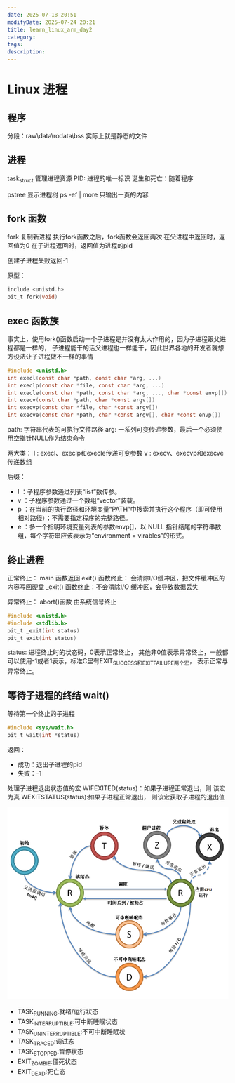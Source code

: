 ```yaml
---
date: 2025-07-18 20:51
modifyDate: 2025-07-24 20:21
title: learn_linux_arm_day2
category: 
tags: 
description:
---
```


# Linux 进程

## 程序

分段：raw\data\rodata\bss 实际上就是静态的文件

## 进程

task<sub>struct</sub> 管理进程资源 PID: 进程的唯一标识 诞生和死亡：随着程序

pstree 显示进程树 ps -ef | more 只输出一页的内容

## fork 函数

fork 复制新进程 执行fork函数之后，fork函数会返回两次 在父进程中返回时，返回值为0 在子进程返回时，返回值为进程的pid

创建子进程失败返回-1

原型：
```c
include <unistd.h>
pit_t fork(void)
```

<a id="org5498977"></a>

## exec 函数族

事实上，使用fork()函数启动一个子进程是并没有太大作用的，因为子进程跟父进程都是一样的， 子进程能干的活父进程也一样能干，因此世界各地的开发者就想方设法让子进程做不一样的事情

```c
#include <unistd.h>
int execl(const char *path, const char *arg, ...)
int execlp(const char *file, const char *arg, ...)
int execle(const char *path, const char *arg, ..., char *const envp[])
int execv(const char *path, char *const argv[])
int execvp(const char *file, char *const argv[])
int execve(const char *path, char *const argv[], char *const envp[])
```

path: 字符串代表的可执行文件路径 arg: 一系列可变传递参数，最后一个必须使用空指针NULL作为结束命令

两大类： l : execl、execlp和execle传递可变参数 v : execv、execvp和execve传递数组

后缀：
- l ：子程序参数通过列表“list”数传参。
- v ：子程序参数通过一个数组“vector”装载。
- p ：在当前的执行路径和环境变量“PATH”中搜索并执行这个程序（即可使用相对路径）；不需要指定程序的完整路径。
- e ：多一个指明环境变量列表的参数envp[]，以 NULL 指针结尾的字符串数组，每个字符串应该表示为“environment = virables”的形式。


<a id="org38cf25f"></a>

## 终止进程

正常终止： main 函数返回 exit() 函数终止： 会清除I/O缓冲区，把文件缓冲区的内容写回硬盘 \_exit() 函数终止：不会清除I/O 缓冲区，会导致数据丢失

异常终止： abort()函数 由系统信号终止

```c
#include <unistd.h>
#include <stdlib.h>
pit_t _exit(int status)
pit_t exit(int status)
```

status: 进程终止时的状态码，0表示正常终止， 其他非0值表示异常终止，一般都可以使用-1或者1表示，标准C里有EXIT<sub>SUCCESS和EXIT</sub><sub>FAILURE两个宏</sub>， 表示正常与异常终止。


<a id="org08e22d2"></a>

## 等待子进程的终结 wait()

等待第一个终止的子进程

```c
#include <sys/wait.h>
pit_t wait(int *status)
```
返回：

-   成功：退出子进程的pid
-   失败：-1

处理子进程退出状态值的宏 WIFEXITED(status)：如果子进程正常退出，则 该宏为真 WEXITSTATUS(status):如果子进程正常退出， 则该宏获取子进程的退出值

![img](Linux_进程/2025-07-19_17-02-30_screenshot.png)

-   TASK<sub>RUNNING</sub>:就绪/运行状态
-   TASK<sub>INTERRUPTIBLE</sub>:可中断睡眠状态
-   TASK<sub>UNINTERRUPTIBLE</sub>:不可中断睡眠状
-   TASK<sub>TRACED</sub>:调试态
-   TASK<sub>STOPPED</sub>:暂停状态
-   EXIT<sub>ZOMBIE</sub>:僵死状态
-   EXIT<sub>DEAD</sub>:死亡态
